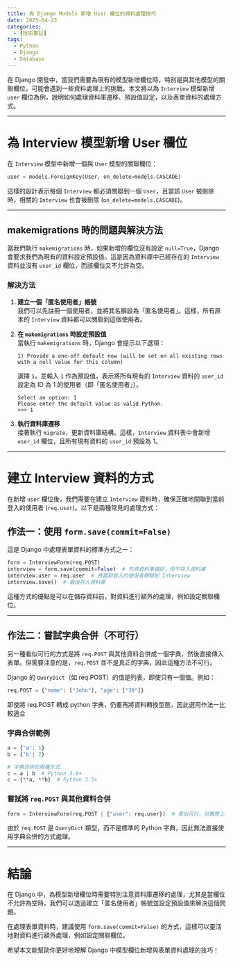 ```yaml
---
title: 為 Django Models 新增 User 欄位的資料處理技巧
date: 2025-04-23
categories:
  - [技術筆記]
tags:
  - Python
  - Django
  - Database
---
```


在 Django 開發中，當我們需要為現有的模型新增欄位時，特別是與其他模型的關聯欄位，可能會遇到一些資料處理上的挑戰。本文將以為 `Interview` 模型新增 `user` 欄位為例，說明如何處理資料庫遷移、預設值設定，以及表單資料的處理方式。

---

# 為 Interview 模型新增 User 欄位

在 `Interview` 模型中新增一個與 `User` 模型的關聯欄位：

```python
user = models.ForeignKey(User, on_delete=models.CASCADE)
```

這樣的設計表示每個 `Interview` 都必須關聯到一個 `User`，且當該 `User` 被刪除時，相關的 `Interview` 也會被刪除 (`on_delete=models.CASCADE`)。

---

## makemigrations 時的問題與解決方法

當我們執行 `makemigrations` 時，如果新增的欄位沒有設定 `null=True`，Django 會要求我們為現有的資料設定預設值。這是因為資料庫中已經存在的 `Interview` 資料並沒有 `user_id` 欄位，而該欄位又不允許為空。

### 解決方法

1. **建立一個「匿名使用者」帳號**  
   我們可以先註冊一個使用者，並將其名稱設為「匿名使用者」。這樣，所有原本的 `Interview` 資料都可以關聯到這個使用者。

2. **在 `makemigrations` 時設定預設值**  
   當執行 `makemigrations` 時，Django 會提示以下選項：

   ```
   1) Provide a one-off default now (will be set on all existing rows with a null value for this column)
   ```

   選擇 `1`，並輸入 `1` 作為預設值，表示將所有現有的 `Interview` 資料的 `user_id` 設定為 ID 為 1 的使用者（即「匿名使用者」）。

   ```plaintext
   Select an option: 1
   Please enter the default value as valid Python.
   >>> 1
   ```

3. **執行資料庫遷移**  
   接著執行 `migrate`，更新資料庫結構。這樣，`Interview` 資料表中會新增 `user_id` 欄位，且所有現有資料的 `user_id` 預設為 1。

---

# 建立 Interview 資料的方式

在新增 `user` 欄位後，我們需要在建立 `Interview` 資料時，確保正確地關聯到當前登入的使用者 (`req.user`)。以下是兩種常見的處理方式：

## 作法一：使用 `form.save(commit=False)`

這是 Django 中處理表單資料的標準方式之一：

```python
form = InterviewForm(req.POST)
interview = form.save(commit=False)  # 先將資料準備好，但不存入資料庫
interview.user = req.user  # 將當前登入的使用者關聯到 Interview
interview.save()  # 最後存入資料庫
```

這種方式的優點是可以在儲存資料前，對資料進行額外的處理，例如設定關聯欄位。

---

## 作法二：嘗試字典合併（不可行）

另一種看似可行的方式是將 `req.POST` 與其他資料合併成一個字典，然後直接傳入表單。但需要注意的是，`req.POST` 並不是真正的字典，因此這種方法不可行。

Django 的 `QueryDict`（如 req.POST）的值是列表，即使只有一個值。例如：

```python
req.POST = {"name": ["John"], "age": ["30"]}
```

即使將 req.POST 轉成 python 字典，仍要再將資料轉換型態，因此選用作法一比較適合

### 字典合併範例

```python
a = {'a': 1}
b = {'b': 2}

# 字典合併的兩種方式
c = a | b  # Python 3.9+
c = {**a, **b}  # Python 3.5+
```

### 嘗試將 `req.POST` 與其他資料合併

```python
form = InterviewForm(req.POST | {"user": req.user})  # 看似可行，但實際上不行
```

由於 `req.POST` 是 `QueryDict` 類型，而不是標準的 Python 字典，因此無法直接使用字典合併的方式處理。

---

# 結論

在 Django 中，為模型新增欄位時需要特別注意資料庫遷移的處理，尤其是當欄位不允許為空時。我們可以透過建立「匿名使用者」帳號並設定預設值來解決這個問題。

在處理表單資料時，建議使用 `form.save(commit=False)` 的方式，這樣可以靈活地對資料進行額外處理，例如設定關聯欄位。

希望本文能幫助你更好地理解 Django 中模型欄位新增與表單資料處理的技巧！